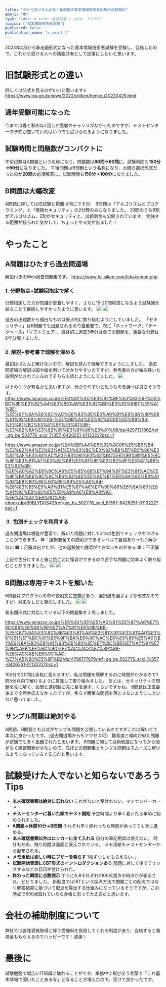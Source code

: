 ```yaml
---
title: "今から受ける人必見！新制度の基本情報技術者試験合格体験記"
emoji: "📚"
type: "idea" # tech: 技術記事 / idea: アイデア
topics: ["基本情報技術者試験"]
published: false
publication_name: "x_point_1"
---
```


2023年4月から新出題形式になった基本情報技術者試験を受験し、合格したので、これから受ける人への情報共有として記事にしたいと思います。


# 旧試験形式との違い

詳しくは公式を見るのがいいと思います↓
https://www.ipa.go.jp/news/2022/shiken/henkou20220425.html

## 通年受験可能になった
今までは春と秋の年2回しか受験のチャンスがなかったのですが、テストセンターの予約が空いていればいつでも受けられるようになりました。


## 試験時間と問題数がコンパクトに
午前試験はA問題という名称になり、問題数は**80問→60問**に、試験時間も**150分→90分**になりました。
午後問題はB問題という名称になり、大問の選択形式だったのが**20問**の必須解答に、試験時間も**150分→100分**になりました。

## B問題は大幅改変
A問題に関しては旧試験と範囲は同じですが、
B問題は「アルゴリズムとプログラミング」と「情報セキュリティ」の2分野のみになりました。
20問のうち8割がアルゴリズム、2割がセキュリティと、出題割合も公開されています。
勉強する範囲が絞られた気がして、ちょっとやる気が出ました！


# やったこと
## A問題はひたすら過去問道場

解説付きのWeb過去問題集です。
https://www.fe-siken.com/fekakomon.php
### 1. 分野指定+試験回指定で解く
分野指定した方が知識が定着しやすく、さらに15-20問程度になるよう試験回を絞ることで継続しやすかったように思います。
![](/images/fe1.png)
![](/images/fe2.png)

過去の出題数から頻出なものは重点的に取り組むようにしていました。
「セキュリティ」はB問題でも出題されるので最重要で、次に「ネットワーク」「データベース」「ソフトウェア」、最終的に過去3年分は全ての問題を、重要な分野は8年分解きました。


### 2. 解説+参考書で理解を深める
最初はほとんど解けないので、解説を読んで理解できるようにしました。
過去問道場の解説は図や絵を用いて分かりやすいのですが、参考書の方が噛み砕いた説明がなされているのでそちらも読むようにしてました。
![](/images/fe7.png)

以下の２つが有名かと思いますが、分かりやすいと思うものを選べば良さそうです。
https://www.amazon.co.jp/%E3%82%AD%E3%82%BF%E3%83%9F%E5%BC%8F%E3%82%A4%E3%83%A9%E3%82%B9%E3%83%88IT%E5%A1%BE-%E5%9F%BA%E6%9C%AC%E6%83%85%E5%A0%B1%E6%8A%80%E8%A1%93%E8%80%85-%E4%BB%A4%E5%92%8C05%E5%B9%B4-%E3%81%8D%E3%81%9F%E3%81%BF-%E3%82%8A%E3%82%85%E3%81%86%E3%81%98/dp/4297131862/ref=zg_bs_502776_sccl_7/357-6426251-0113222?psc=1

https://www.amazon.co.jp/%E4%BB%A4%E5%92%8C05%E5%B9%B4-%E3%82%A4%E3%83%A1%E3%83%BC%E3%82%B8%EF%BC%86%E3%82%AF%E3%83%AC%E3%83%90%E3%83%BC%E6%96%B9%E5%BC%8F%E3%81%A7%E3%82%88%E3%81%8F%E3%82%8F%E3%81%8B%E3%82%8B-%E6%A0%A2%E6%9C%A8%E5%85%88%E7%94%9F%E3%81%AE%E5%9F%BA%E6%9C%AC%E6%83%85%E5%A0%B1%E6%8A%80%E8%A1%93%E8%80%85%E6%95%99%E5%AE%A4-%E6%83%85%E5%A0%B1%E5%87%A6%E7%90%86%E6%8A%80%E8%A1%93%E8%80%85%E8%A9%A6%E9%A8%93-%E6%A0%A2%E6%9C%A8-ebook/dp/B0BLYDGS43/ref=zg_bs_502776_sccl_8/357-6426251-0113222?psc=1


### ３. 色別チェックを利用する
過去問道場は機能が豊富で、解いた問題に対して3つの色別でチェックをつけることができます。
🟩：選択肢全ての説明ができるレベルで自信あり→もう解かない
🟧：正解は出せたが、他の選択肢で説明ができないものがある
🟥：不正解

上記で色分けすると後に色ごとに復習ができるので苦手な問題に効率よく取り組むことができました。
![](/images/fe3.png)
![](/images/fe4.png)

## B問題は専用テキストを解いた

B問題はプログラムの中や説明文に空欄があり、選択肢を選ぶような形式なのですが、対策なしだと撃沈しました。
![](/images/fe6.png)
![](/images/fe7.png)


新出題形式に対応している以下の問題集を２周しました。

https://www.amazon.co.jp/%E6%83%85%E5%A0%B1%E5%87%A6%E7%90%86%E6%95%99%E7%A7%91%E6%9B%B8-%E5%87%BA%E3%82%8B%E3%81%A8%E3%81%93%E3%81%A0%E3%81%91%EF%BC%81%E5%9F%BA%E6%9C%AC%E6%83%85%E5%A0%B1%E6%8A%80%E8%A1%93%E8%80%85%EF%BC%BB%E7%A7%91%E7%9B%AEB%EF%BC%BD%E7%AC%AC3%E7%89%88-%E6%A9%8B%E6%9C%AC-%E7%A5%90%E5%8F%B2/dp/4798177679/ref=zg_bs_502776_sccl_5/357-6426251-0113222?psc=1


100分で20問は余裕に見えますが、私は問題を理解するのに時間がかかるので1問5分以内で解けるように意識して取り組みました。
あとは、セキュリティの問題を先に解く、設問と選択肢に先に目を通す、くらいですかね。
B問題は正直最後まで全然手応えなかったですが、焦らず簡単な問題を落とさないようにしたいなと思ってました。

## サンプル問題は絶対やる
A問題、B問題とも公式がサンプル問題を公開しているのですがこれは解いてて本当に良かったです。（過去問道場からもアクセス可）
難易度と傾向が似た問題が試験でも多く出題されたと思います。
B問題に関しては新制度になってから間がなく練習問題が少ないので、先ほどの問題集とサンプル問題はスムーズに解けるようになっていると安心だと思います。

# 試験受けた人でないと知らないであろうTips

- **本人確認書類は絶対に忘れない**
これがないと受けれない、マイナンバーカード！
- **テストセンターに着いた順でテスト開始**
予定時間より早く着いたら早めに始められました。
- **A問題→休憩10分→B問題**
それぞれ早く終わったら時間が余ってても次に進める。
- **本人確認書類以外はロッカーに全て入れる**
自分の筆記用具は使えない。
時計もだめ、残り時間は画面に表示されている。
メモ用紙もテストセンターから配布される。
- **メモ用紙は欲しい時にブザーを鳴らす**
1枚ずつしかもらえない、、
- **試験開始冒頭にCBT形式のイントロダクションあり**
問題に対して後でチェックするなどの目印が付けられた。
- **終わった瞬間に点数開示**
すぐにA,Bそれぞれ1000点満点の何点かが表示され、ビビりました。
新制度ではIRTという採点方法で問題ごとの配点ではなく解答結果に基づいて配点を算出する仕組みになっているそうですが、この時点で600点取れていたら合格と思って大丈夫だと思います。

# 会社の補助制度について
弊社では各種資格取得に伴う受験料を負担してくれる制度があり、合格すると報奨金ももらえるのでハッピーです！感謝！

# 最後に
試験勉強で幅広いIT知識に触れることができ、業務中に飛び交う言葉で「これ基本情報で聞いたことあるな」となることが増えたので、受けて良かったです。
